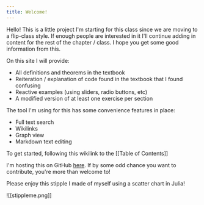 ```yaml
---
title: Welcome!
---
```


Hello! This is a little project I'm starting for this class since we are moving to a flip-class style. If enough people are interested in it I'll continue adding in content for the rest of the chapter / class. I hope you get some good information from this. 

On this site I will provide:
- All definitions and theorems in the textbook
- Reiteration / explanation of code found in the textbook that I found confusing
- Reactive examples (using sliders, radio buttons, etc) 
- A modified version of at least one exercise per section

The tool I'm using for this has some convenience features in place:
- Full text search
- Wikilinks
- Graph view
- Markdown text editing

To get started, following this wikilink to the [[Table of Contents]]

I'm hosting this on GitHub [here](https://github.com/Scevitee/Numerical-Analysis-Quartz). If by some odd chance you want to contribute, you're more than welcome to! 

Please enjoy this stipple I made of myself using a scatter chart in Julia!

![[stippleme.png]]




